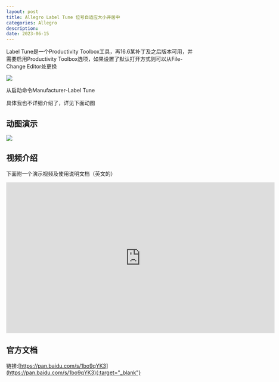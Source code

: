```yaml
---
layout: post
title: Allegro Label Tune 位号自适应大小并居中
categories: Allegro
description: 
date: 2023-06-15
---
```


Label Tune是一个Productivity Toolbox工具，再16.6某补丁及之后版本可用，并需要启用Productivity Toolbox选项，如果设置了默认打开方式则可以从File-Change Editor处更换

![](http://a1024.synology.me:222/images/blog2022/toolbox.jpg)

从启动命令Manufacturer-Label Tune

具体我也不详细介绍了，详见下面动图

动图演示
----

![](http://a1024.synology.me:222/images/blog2022/LabelTune%20.gif)

视频介绍
----

下面附一个演示视频及使用说明文档（英文的）

<iframe width="720" height="405" frameborder="0" src="https://v.qq.com/txp/iframe/player.html?vid=m0362j89qkl" allowFullScreen="true"></iframe>


官方文档
----

链接:[https://pan.baidu.com/s/1bo9qYK3](https://pan.baidu.com/s/1bo9qYK3){:target="_blank"}
